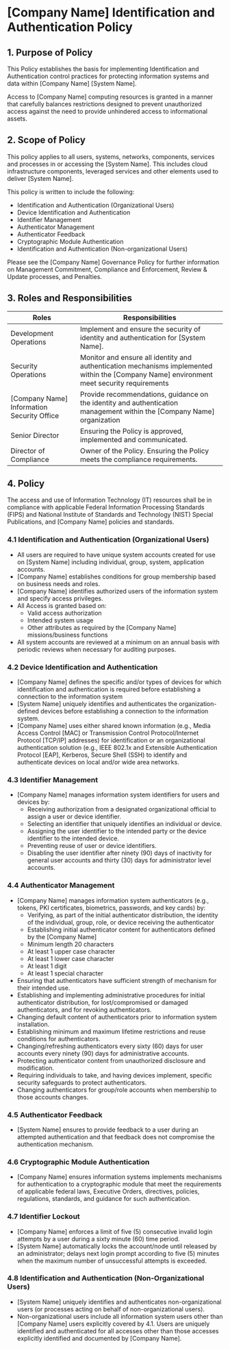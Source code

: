 # [Company Name] Identification and Authentication Policy

## 1. Purpose of Policy
This Policy establishes the basis for implementing Identification and Authentication control practices for protecting information systems and data within [Company Name] [System Name].

Access to [Company Name] computing resources is granted in a manner that carefully balances restrictions designed to prevent unauthorized access against the need to provide unhindered access to informational assets.

## 2. Scope of Policy
This policy applies to all users, systems, networks, components, services and processes in or accessing the [System Name]. This includes cloud infrastructure components, leveraged services and other elements used to deliver [System Name].

This policy is written to include the following:
* Identification and Authentication (Organizational Users)
* Device Identification and Authentication
* Identifier Management
* Authenticator Management
* Authenticator Feedback
* Cryptographic Module Authentication
* Identification and Authentication (Non-organizational Users)

Please see the [Company Name] Governance Policy for further information on Management Commitment, Compliance and Enforcement, Review & Update processes, and Penalties.

## 3. Roles and Responsibilities
|Roles                           | Responsibilities|
|--------------------------------|--------------------------------------|
|Development Operations          | Implement and ensure the security of identity and authentication for [System Name].|
|Security Operations             | Monitor and ensure all identity and authentication mechanisms implemented within the [Company Name] environment meet security requirements|
|[Company Name] Information Security Office | Provide recommendations, guidance on the identity and authentication management within the [Company Name] organization|
|Senior Director        | Ensuring the Policy is approved, implemented and communicated.|
|Director of Compliance | Owner of the Policy. Ensuring the Policy meets the compliance requirements.|

## 4. Policy
The access and use of Information Technology (IT) resources shall be in compliance with applicable Federal Information Processing Standards (FIPS) and National Institute of Standards and Technology (NIST) Special Publications, and [Company Name] policies and standards.

### 4.1 Identification and Authentication (Organizational Users)
* All users are required to have unique system accounts created for use on [System Name] including individual, group, system, application accounts.
* [Company Name] establishes conditions for group membership based on business needs and roles.
* [Company Name] identifies authorized users of the information system and specify access privileges.
* All Access is granted based on:
  * Valid access authorization
  * Intended system usage
  * Other attributes as required by the [Company Name] missions/business functions
* All system accounts are reviewed at a minimum on an annual basis with periodic reviews when necessary for auditing purposes.

### 4.2 Device Identification and Authentication
* [Company Name] defines the specific and/or types of devices for which identification and authentication is required before establishing a connection to the information system
* [System Name] uniquely identifies and authenticates the organization-defined devices before establishing a connection to the information system.
* [Company Name] uses either shared known information (e.g., Media Access Control [MAC] or Transmission Control Protocol/Internet Protocol [TCP/IP] addresses) for identification or an organizational authentication solution (e.g., IEEE 802.1x and Extensible Authentication Protocol [EAP], Kerberos, Secure Shell (SSH) to identify and authenticate devices on local and/or wide area networks.

### 4.3 Identifier Management
* [Company Name] manages information system identifiers for users and devices by:
  * Receiving authorization from a designated organizational official to assign a user or device identifier.
  * Selecting an identifier that uniquely identifies an individual or device.
  * Assigning the user identifier to the intended party or the device identifier to the intended device.
  * Preventing reuse of user or device identifiers.
  * Disabling the user identifier after ninety (90) days of inactivity for general user accounts and thirty (30) days for administrator level accounts.

### 4.4 Authenticator Management
* [Company Name] manages information system authenticators (e.g., tokens, PKI certificates, biometrics, passwords, and key cards) by:
  * Verifying, as part of the initial authenticator distribution, the identity of the individual, group, role, or device receiving the authenticator
  * Establishing initial authenticator content for authenticators defined by the [Company Name]
  * Minimum length 20 characters
  * At least  1 upper case character
  * At least  1 lower case character
  * At least  1 digit
  * At least  1 special character
* Ensuring that authenticators have sufficient strength of mechanism for their intended use.
* Establishing and implementing administrative procedures for initial authenticator distribution, for lost/compromised or damaged authenticators, and for revoking authenticators.
* Changing default content of authenticators prior to information system installation.
* Establishing minimum and maximum lifetime restrictions and reuse conditions for authenticators.
* Changing/refreshing authenticators every sixty (60) days for user accounts every ninety (90) days for administrative accounts.
* Protecting authenticator content from unauthorized disclosure and modification.
* Requiring individuals to take, and having devices implement, specific security safeguards to protect authenticators.
* Changing authenticators for group/role accounts when membership to those accounts changes.

### 4.5 Authenticator Feedback
* [System Name] ensures to provide feedback to a user during an attempted authentication and that feedback does not compromise the authentication mechanism.

### 4.6 Cryptographic Module Authentication
* [Company Name] ensures information systems implements mechanisms for authentication to a cryptographic module that meet the requirements of applicable federal laws, Executive Orders, directives, policies, regulations, standards, and guidance for such authentication.

### 4.7 Identifier Lockout
* [Company Name] enforces a limit of five (5) consecutive invalid login attempts by a user during a sixty minute (60) time period.
* [System Name] automatically locks the account/node until released by an administrator; delays next login prompt according to five (5) minutes when the maximum number of unsuccessful attempts is exceeded.

### 4.8 Identification and Authentication (Non-Organizational Users)
* [System Name] uniquely identifies and authenticates non-organizational users (or processes acting on behalf of non-organizational users).
* Non-organizational users include all information system users other than [Company Name] users explicitly covered by 4.1. Users are uniquely identified and authenticated for all accesses other than those accesses explicitly identified and documented by [Company Name].
